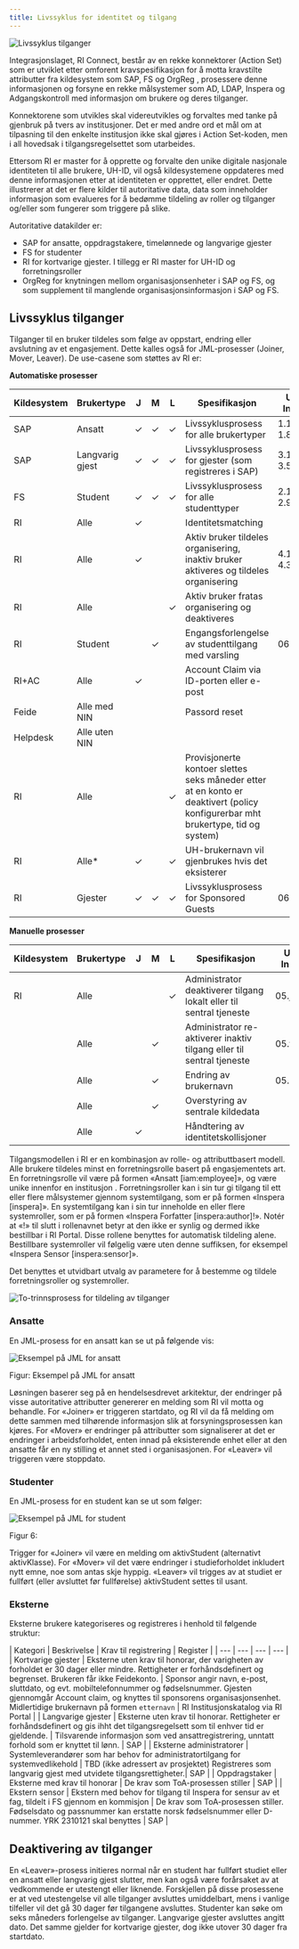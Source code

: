 ```yaml
---
title: Livssyklus for identitet og tilgang
---
```




![Livssyklus tilganger](/img/iam/bilde2.png)


Integrasjonslaget, RI Connect, består av en rekke konnektorer (Action Set) som er utviklet etter omforent kravspesifikasjon for å motta kravstilte attributter fra kildesystem som SAP, FS og OrgReg  , prosessere denne informasjonen og forsyne en rekke målsystemer som AD, LDAP, Inspera og Adgangskontroll med informasjon om brukere og deres tilganger.

Konnektorene som utvikles skal videreutvikles og forvaltes med tanke på gjenbruk på tvers av institusjoner. Det er med andre ord et mål om at tilpasning til den enkelte institusjon ikke skal gjøres i Action Set-koden, men i all hovedsak i tilgangsregelsettet som utarbeides.

Ettersom RI er master for å opprette og forvalte den unike digitale nasjonale identiteten til alle brukere, UH-ID, vil også kildesystemene   oppdateres med denne informasjonen etter at identiteten er opprettet, eller endret. Dette illustrerer at det er flere kilder til autoritative data, data som inneholder informasjon som evalueres for å bedømme tildeling av roller og tilganger og/eller som fungerer som triggere på slike.

Autoritative datakilder er:

* SAP for ansatte, oppdragstakere, timelønnede og langvarige gjester
* FS for studenter
* RI for kortvarige gjester. I tillegg er RI master for UH-ID og forretningsroller
* OrgReg for knytningen mellom organisasjonsenheter i SAP og FS, og som supplement til manglende organisasjonsinformasjon i SAP og FS.


## Livssyklus tilganger

Tilganger til en bruker tildeles som følge av oppstart, endring   eller avslutning av et engasjement. Dette kalles også for JML-prosesser (Joiner, Mover, Leaver). De use-casene som støttes av RI er:

<!-- | Kildesystem    | Brukertype    | J | M | L | Spesifikasjon                              | UC inst.  | UC Core  |
| ---  | --- | --- | --- | --- | --- | --- | --- |
| SAP     | Ansatt | X | X | X | Livssyklusprosess for alle brukertyper | 1.1-1.8 | 1.1-1.4 | -->

**Automatiske prosesser**

| Kildesystem | Brukertype      | J | M | L | Spesifikasjon                                                                                                                   | UC Inst. | UC Core |
| ----------- | --------------- | - | - | - | ------------------------------------------------------------------------------------------------------------------------------- | -------- | ------- |
| SAP         | Ansatt          | ✓ | ✓ | ✓ | Livssyklusprosess for alle brukertyper                                                                                          | 1.1-1.8  | 1.1-1.4 |
| SAP         | Langvarig gjest | ✓ | ✓ | ✓ | Livssyklusprosess for gjester (som registreres i SAP)                                                                           | 3.1-3.5  | 1.1-1.4 |
| FS          | Student         | ✓ | ✓ | ✓ | Livssyklusprosess for alle studenttyper                                                                                         | 2.1-2.9  | 2.1-2.5 |
| RI          | Alle            | ✓ |   |   | Identitetsmatching                                                                                                              |          | 03.jan  |
| RI          | Alle            | ✓ |   |   | Aktiv bruker tildeles organisering, inaktiv bruker aktiveres og tildeles organisering                                           | 4.1-4.3  | 3.2-3.3 |
| RI          | Alle            |   |   | ✓ | Aktiv bruker fratas organisering og deaktiveres                                                                                 |          | 03.apr  |
| RI          | Student         |   | ✓ |   | Engangsforlengelse av studenttilgang med varsling                                                                               | 06.jan   | 05.jan  |
| RI+AC       | Alle            | ✓ |   |   | Account Claim via ID-porten eller e-post                                                                                        |          | 05.feb  |
| Feide       | Alle med NIN    |   |   |   | Passord reset                                                                                                                   |          | 05.mar  |
| Helpdesk    | Alle uten NIN   |
| RI          | Alle            |   |   | ✓ | Provisjonerte kontoer slettes seks måneder etter at en konto er deaktivert (policy konfigurerbar mht brukertype, tid og system) |          | 05.apr  |
| RI          | Alle\*          | ✓ |   | ✓ | UH-brukernavn vil gjenbrukes hvis det eksisterer                                                                                |          | 05.mai  |
| RI          | Gjester         | ✓ | ✓ | ✓ | Livssyklusprosess for Sponsored Guests                                                                                          | 06.mai   |         |

**Manuelle prosesser**

| Kildesystem | Brukertype | J | M | L | Spesifikasjon                                                         | UC Inst. | UC Core  |
| ----------- | ---------- | - | - | - | --------------------------------------------------------------------- | -------- | -------- |
| RI          | Alle       |   |   | ✓ | Administrator deaktiverer tilgang lokalt eller til sentral tjeneste   | 05.jan   | 4.1, 4.4 |
|             | Alle       |   | ✓ |   | Administrator re-aktiverer inaktiv tilgang eller til sentral tjeneste | 05.feb   | 4.2, 4.5 |
|             | Alle       |   | ✓ |   | Endring av brukernavn                                                 | 05.mar   | 04.mar   |
|             | Alle       |   | ✓ |   | Overstyring av sentrale kildedata                                     |          | 04.jun   |
|             | Alle       | ✓ |   |   | Håndtering av identitetskollisjoner                                   |          | 4.7-4.8  |




Tilgangsmodellen i RI er en kombinasjon av rolle- og attributtbasert modell. Alle brukere tildeles minst en forretningsrolle basert på engasjementets art. En forretningsrolle vil være på formen «Ansatt [iam:employee]», og være unike innenfor en institusjon  . Forretningsroller kan i sin tur gi tilgang til ett eller flere målsystemer gjennom systemtilgang, som er på formen «Inspera [inspera]». En systemtilgang kan i sin tur inneholde en eller flere systemroller, som er på formen «Inspera Forfatter [inspera:author]!». Notér at «!» til slutt i rollenavnet betyr at den ikke er synlig og dermed ikke bestillbar i RI Portal. Disse rollene benyttes for automatisk tildeling alene. Bestillbare systemroller vil følgelig være uten denne suffiksen, for eksempel «Inspera Sensor [inspera:sensor]».

Det benyttes et utvidbart utvalg av parametere for å bestemme og tildele forretningsroller og systemroller.

![To-trinnsprosess for tildeling av tilganger](/img/iam/bilde4.png)



### Ansatte

En JML-prosess for en ansatt kan se ut på følgende vis:

![Eksempel på JML for ansatt](/img/iam/bilde5.png)

Figur: Eksempel på JML for ansatt

Løsningen baserer seg på en hendelsesdrevet arkitektur, der endringer på visse autoritative attributter genererer en melding som RI vil motta og behandle. For «Joiner» er triggeren startdato, og RI vil da få melding om dette sammen med tilhørende informasjon slik at forsyningsprosessen kan kjøres. For «Mover» er endringer på attributter som signaliserer at det er endringer i arbeidsforholdet, enten innad på eksisterende enhet eller at den ansatte får en ny stilling et annet sted i organisasjonen. For «Leaver» vil triggeren være stoppdato.

### Studenter

En JML-prosess for en student kan se ut som følger:

![Eksempel på JML for student](/img/iam/bilde6.png)

Figur 6:

Trigger for «Joiner» vil være en melding om aktivStudent (alternativt aktivKlasse). For «Mover» vil det være endringer i studieforholdet inkludert nytt emne, noe som antas skje hyppig. «Leaver» vil trigges av at studiet er fullført (eller avsluttet før fullførelse) aktivStudent settes til usant.

### Eksterne

Eksterne brukere kategoriseres og registreres i henhold til følgende struktur:

| Kategori  | Beskrivelse | Krav til registrering | Register |
| ---  | --- | --- | --- |
| Kortvarige gjester | Eksterne uten krav til honorar, der varigheten av forholdet er 30 dager eller mindre. Rettigheter er forhåndsdefinert og begrenset. Brukeren får ikke Feidekonto. | Sponsor angir navn, e-post, sluttdato, og evt. mobiltelefonnummer og fødselsnummer. Gjesten gjennomgår Account claim, og knyttes til sponsorens organisasjonsenhet. Midlertidige brukernavn på formen `etternavn` | RI Institusjonskatalog via RI Portal |
| Langvarige gjester | Eksterne uten krav til honorar. Rettigheter er forhåndsdefinert og gis ihht det tilgangsregelsett som til enhver tid er gjeldende. | Tilsvarende informasjon som ved ansattregistrering, unntatt forhold som er knyttet til lønn. | SAP |
| Eksterne administratorer | Systemleverandører som har behov for administratortilgang for systemvedlikehold | TBD (ikke adressert av prosjektet) Registreres som langvarig gjest med utvidete tilgangsrettigheter.| SAP |
| Oppdragstaker | Eksterne med krav til honorar | De krav som ToA-prosessen stiller | SAP |
| Ekstern sensor | Ekstern med behov for tilgang til Inspera for sensur av et fag, tildelt i FS gjennom en kommisjon | De krav som ToA-prosessen stiller. Fødselsdato og passnummer kan erstatte norsk fødselsnummer eller D-nummer. YRK 2310121 skal benyttes | SAP |


## Deaktivering av tilganger

En «Leaver»-prosess initieres normal når en student har fullført studiet eller en ansatt eller langvarig gjest slutter, men kan også være forårsaket av at vedkommende er utestengt eller liknende. Forskjellen på disse prosessene er at ved utestengelse vil alle tilganger avsluttes umiddelbart, mens i vanlige tilfeller vil det gå 30 dager før tilgangene avsluttes. Studenter kan søke om seks måneders forlengelse av tilganger. Langvarige gjester avsluttes angitt dato. Det samme gjelder for kortvarige gjester, dog ikke utover 30 dager fra startdato.

